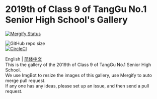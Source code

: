 # 2019th of Class 9 of TangGu No.1 Senior High School's Gallery
[![Mergify Status][mergify-status]][mergify]

[mergify]: https://mergify.io
[mergify-status]: https://img.shields.io/endpoint.svg?url=https://gh.mergify.io/badges/TGYZ-1909/TGYZ1909-GALLERY&style=for-the-badge
![GitHub repo size](https://img.shields.io/github/repo-size/TGYZ-1909/TGYZ1909-GALLERY?style=for-the-badge)  
[![CircleCI](https://circleci.com/gh/TGYZ-1909/TGYZ1909-GALLERY.svg?style=svg)](https://circleci.com/gh/TGYZ-1909/TGYZ1909-GALLERY)  

English | [简体中文](https://github.com/TGYZ-1909/TGYZ1909-GALLERY/blob/master/README-ZH.md)  
This is the gallery of the 2019th of Class 9 of TangGu No.1 Senior High School.  
We use ImgBot to resize the images of this gallery, use Mergify to auto merge pull request.  
If any one has any ideas, please set up an issue, and then send a pull request.

